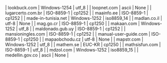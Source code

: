 | lookbuck.com | Windows-1254 | utf_8 |
| loopnet.com | ascii | None |
| lugarcerto.com.br | ISO-8859-1 | cp1252 |
| maainfo.ee | ISO-8859-1 | cp1252 |
| made-in-tunisia.net | Windows-1252 | iso8859_14 |
| madlan.co.il | utf-8 | None |
| mag.go.cr | ISO-8859-1 | cp1250 |
| makaan.com | Windows-1252 | utf_8 |
| maldonado.gub.uy | ISO-8859-1 | cp1252 |
| mansioningles.com | ISO-8859-1 | cp1252 |
| manual-user-guide.com | ISO-8859-1 | cp1250 |
| mapaobchodu.cz | utf-8 | None |
| mapstr.com | Windows-1252 | utf_8 |
| mathem.se | EUC-KR | cp1250 |
| mathsisfun.com | ISO-8859-1 | utf_8 |
| mdzol.com | Windows-1252 | iso8859_15 |
| medellin.gov.co | ascii | None |
